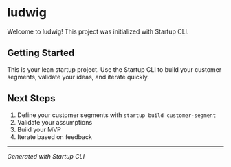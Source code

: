 # ludwig

Welcome to ludwig! This project was initialized with Startup CLI.

## Getting Started

This is your lean startup project. Use the Startup CLI to build your customer segments, validate your ideas, and iterate quickly.

## Next Steps

1. Define your customer segments with `startup build customer-segment`
2. Validate your assumptions
3. Build your MVP
4. Iterate based on feedback

---
*Generated with Startup CLI*
